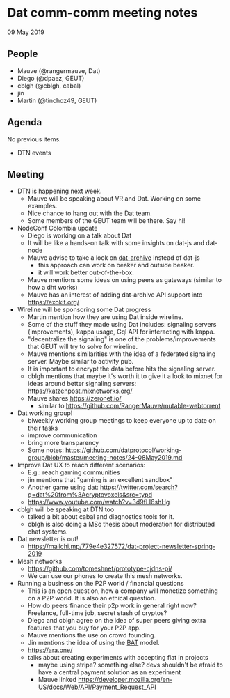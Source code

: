 # Dat comm-comm meeting notes

09 May 2019

## People
- Mauve (@rangermauve, Dat)
- Diego (@dpaez, GEUT)
- cblgh (@cblgh, cabal)
- jin
- Martin (@tinchoz49, GEUT)

## Agenda

No previous items.
- DTN events

## Meeting
- DTN is happening next week.
    - Mauve will be speaking about VR and Dat. Working on some examples.
    - Nice chance to hang out with the Dat team.
    - Some members of the GEUT team will be there. Say hi!
- NodeConf Colombia update
    - Diego is working on a talk about Dat
    - It will be like a hands-on talk with some insights on dat-js and dat-node
    - Mauve advise to take a look on [dat-archive](https://github.com/RangerMauve/dat-archive-web) instead of dat-js
        - this approach can work on beaker and outside beaker.
        - it will work better out-of-the-box.
    - Mauve mentions some ideas on using peers as gateways (similar to how a dht works)
    - Mauve has an interest of adding dat-archive API support into https://exokit.org/
- Wireline will be sponsoring some Dat progress
    - Martin mention how they are using Dat inside wireline.
    - Some of the stuff they made using Dat includes: signaling servers (improvements), kappa usage, Gql API for interacting with kappa.
    - "decentralize the signaling" is one of the problems/improvements that GEUT will try to solve for wireline.
    - Mauve mentions similarities with the idea of a federated signaling server. Maybe similar to activity pub.
    - It is important to encrypt the data before hits the signaling server.
    - cblgh mentions that maybe it's worth it to give it a look to mixnet for ideas around better signaling servers: https://katzenpost.mixnetworks.org/
    - Mauve shares https://zeronet.io/
        - similar to https://github.com/RangerMauve/mutable-webtorrent
- Dat working group!
    - biweekly working group meetings to keep everyone up to date on their tasks
    - improve communication
    - bring more transparency
    - Some notes: https://github.com/datprotocol/working-group/blob/master/meeting-notes/24-08May2019.md
- Improve Dat UX to reach different scenarios:
    - E.g.: reach gaming communities
    - jin mentions that "gaming is an excellent sandbox"
    - Another game using dat: https://twitter.com/search?q=dat%20from%3Acryptovoxels&src=typd
    - https://www.youtube.com/watch?v=3d9fLI6shHg
- cblgh will be speaking at DTN too
    - talked a bit about cabal and diagnostics tools for it.
    - cblgh is also doing a MSc thesis about moderation for distributed chat systems.
- Dat newsletter is out!
    - https://mailchi.mp/779e4e327572/dat-project-newsletter-spring-2019
- Mesh networks
    - https://github.com/tomeshnet/prototype-cjdns-pi/
    - We can use our phones to create this mesh networks.
- Running a business on the P2P world / financial questions
    - This is an open question, how a company will monetize something on a P2P world. It is also an ethical question.
    - How do peers finance their p2p work in general right now? Freelance, full-time job, secret stash of cryptos?
    - Diego and cblgh agree on the idea of super peers giving extra features that you buy for your P2P app.
    - Mauve mentions the use on crowd founding.
    - Jin mentions the idea of using the [BAT](https://basicattentiontoken.org/) model.
    - https://ara.one/
    - talks about creating experiments with accepting fiat in projects
        - maybe using stripe? something else? devs shouldn't be afraid to have a central payment solution as an experiment
        - Mauve linked https://developer.mozilla.org/en-US/docs/Web/API/Payment_Request_API
